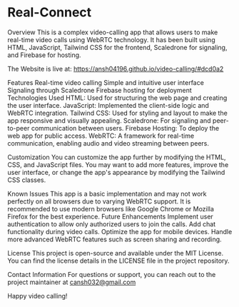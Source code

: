 # Real-Connect



Overview
This is a complex video-calling app that allows users to make real-time video calls using WebRTC technology. It has been built using HTML, JavaScript, Tailwind CSS for the frontend, Scaledrone for signaling, and Firebase for hosting.



The Website is live at: https://ansh04196.github.io/video-calling/#dcd0a2


Features
Real-time video calling
Simple and intuitive user interface
Signaling through Scaledrone
Firebase hosting for deployment
Technologies Used
HTML: Used for structuring the web page and creating the user interface.
JavaScript: Implemented the client-side logic and WebRTC integration.
Tailwind CSS: Used for styling and layout to make the app responsive and visually appealing.
Scaledrone: For signaling and peer-to-peer communication between users.
Firebase Hosting: To deploy the web app for public access.
WebRTC: A framework for real-time communication, enabling audio and video streaming between peers.


Customization
You can customize the app further by modifying the HTML, CSS, and JavaScript files. You may want to add more features, improve the user interface, or change the app's appearance by modifying the Tailwind CSS classes.

Known Issues
This app is a basic implementation and may not work perfectly on all browsers due to varying WebRTC support. It is recommended to use modern browsers like Google Chrome or Mozilla Firefox for the best experience.
Future Enhancements
Implement user authentication to allow only authorized users to join the calls.
Add chat functionality during video calls.
Optimize the app for mobile devices.
Handle more advanced WebRTC features such as screen sharing and recording.



License
This project is open-source and available under the MIT License. You can find the license details in the LICENSE file in the project repository.

Contact Information
For questions or support, you can reach out to the project maintainer at cansh032@gmail.com

Happy video calling!
